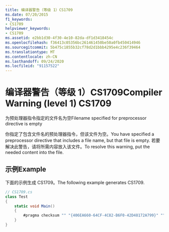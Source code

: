 ```yaml
---
title: 编译器警告（等级 1）CS1709
ms.date: 07/20/2015
f1_keywords:
- CS1709
helpviewer_keywords:
- CS1709
ms.assetid: e2bb1d30-4f30-4e10-82da-df1d3418454c
ms.openlocfilehash: f36413c05356bc261461450be50a0fb450414946
ms.sourcegitcommit: 5b475c1855b32cf78d2d1bbb4295e4c236f39464
ms.translationtype: MT
ms.contentlocale: zh-CN
ms.lasthandoff: 09/24/2020
ms.locfileid: "91157522"
---
```

# <a name="compiler-warning-level-1-cs1709"></a><span data-ttu-id="d570b-102">编译器警告（等级 1）CS1709</span><span class="sxs-lookup"><span data-stu-id="d570b-102">Compiler Warning (level 1) CS1709</span></span>

<span data-ttu-id="d570b-103">为预处理器指令指定的文件名为空</span><span class="sxs-lookup"><span data-stu-id="d570b-103">Filename specified for preprocessor directive is empty</span></span>  
  
 <span data-ttu-id="d570b-104">你指定了包含文件名的预处理器指令，但该文件为空。</span><span class="sxs-lookup"><span data-stu-id="d570b-104">You have specified a preprocessor directive that includes a file name, but that file is empty.</span></span> <span data-ttu-id="d570b-105">若要解决此警告，请将所需内容放入该文件。</span><span class="sxs-lookup"><span data-stu-id="d570b-105">To resolve this warning, put the needed content into the file.</span></span>  
  
## <a name="example"></a><span data-ttu-id="d570b-106">示例</span><span class="sxs-lookup"><span data-stu-id="d570b-106">Example</span></span>  

 <span data-ttu-id="d570b-107">下面的示例生成 CS1709。</span><span class="sxs-lookup"><span data-stu-id="d570b-107">The following example generates CS1709.</span></span>  
  
```csharp  
// CS1709.cs  
class Test  
{  
    static void Main()  
    {  
        #pragma checksum "" "{406EA660-64CF-4C82-B6F0-42D48172A799}" ""  // CS1709  
    }  
}  
```

